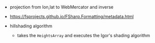﻿- projection from lon,lat to WebMercator and inverse

- https://fsprojects.github.io/FSharp.Formatting/metadata.html

- hillshading algorithm
    - takes the `HeightsArray` and executes the Igor's shading algorithm
